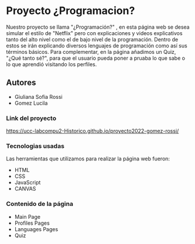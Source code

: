 # Proyecto ¿Programacion?
Nuestro proyecto se llama "¿Programación?" , en esta página web se desea simular el estilo de "Netflix" pero con explicaciones y videos explicativos tanto del alto nivel como el de bajo nivel de la programación.
Dentro de estos se irán explicando diversos lenguajes de programación como así sus términos básicos.
Para complementar, en la página añadimos un Quiz, "¿Qué tanto sé?", para que el usuario pueda poner a pruaba lo que sabe o lo que aprendió visitando los perfiles.

## Autores
* Giuliana Sofia Rossi
* Gomez Lucila

### Link del proyecto
https://ucc-labcompu2-Historico.github.io/proyecto2022-gomez-rossi/

### Tecnologias usadas
Las herramientas que utilizamos para
realizar la página web fueron:
* HTML
* CSS
* JavaScript
* CANVAS

### Contenido de la página
* Main Page
* Profiles Pages
* Languages Pages
* Quiz


